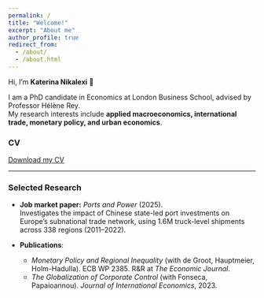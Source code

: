 ```yaml
---
permalink: /
title: "Welcome!"
excerpt: "About me"
author_profile: true
redirect_from:
  - /about/
  - /about.html
---
```



Hi, I’m **Katerina Nikalexi** 👋  

I am a PhD candidate in Economics at London Business School, advised by Professor Hélène Rey.  
My research interests include **applied macroeconomics, international trade, monetary policy, and urban economics**.  

### CV
[Download my CV](/files/cv.pdf)

---

### Selected Research
- **Job market paper:** *Ports and Power* (2025).  
  Investigates the impact of Chinese state-led port investments on Europe’s subnational trade network, using 1.6M truck-level shipments across 338 regions (2011–2022).  

- **Publications**:  
  - *Monetary Policy and Regional Inequality* (with de Groot, Hauptmeier, Holm-Hadulla). ECB WP 2385. R&R at *The Economic Journal*.  
  - *The Globalization of Corporate Control* (with Fonseca, Papaioannou). *Journal of International Economics*, 2023.  

